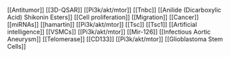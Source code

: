 [[Antitumor]]
[[3D-QSAR]]
[[Pi3k/akt/mtor]]
[[Tnbc]]
[[Anilide (Dicarboxylic Acid) Shikonin Esters]]
[[Cell proliferation]]
[[Migration]]
[[Cancer]]
[[miRNAs]]
[[hamartin]]
[[Pi3k/akt/mtor]]
[[Tsc]]
[[Tsc1]]
[[Artificial intelligence]]
[[VSMCs]]
[[Pi3k/akt/mtor]]
[[Mir-126]]
[[Infectious Aortic Aneurysm]]
[[Telomerase]]
[[CD133]]
[[Pi3k/akt/mtor]]
[[Glioblastoma Stem Cells]]
